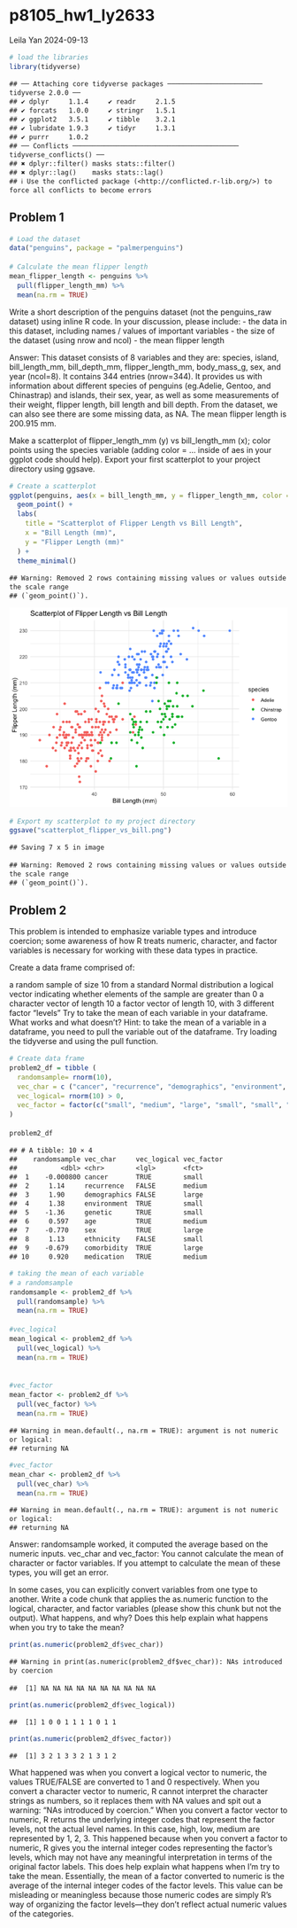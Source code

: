 p8105_hw1_ly2633
================
Leila Yan
2024-09-13

``` r
# load the libraries
library(tidyverse)
```

    ## ── Attaching core tidyverse packages ──────────────────────── tidyverse 2.0.0 ──
    ## ✔ dplyr     1.1.4     ✔ readr     2.1.5
    ## ✔ forcats   1.0.0     ✔ stringr   1.5.1
    ## ✔ ggplot2   3.5.1     ✔ tibble    3.2.1
    ## ✔ lubridate 1.9.3     ✔ tidyr     1.3.1
    ## ✔ purrr     1.0.2     
    ## ── Conflicts ────────────────────────────────────────── tidyverse_conflicts() ──
    ## ✖ dplyr::filter() masks stats::filter()
    ## ✖ dplyr::lag()    masks stats::lag()
    ## ℹ Use the conflicted package (<http://conflicted.r-lib.org/>) to force all conflicts to become errors

## Problem 1

``` r
# Load the dataset
data("penguins", package = "palmerpenguins")

# Calculate the mean flipper length
mean_flipper_length <- penguins %>%
  pull(flipper_length_mm) %>%
  mean(na.rm = TRUE)
```

Write a short description of the penguins dataset (not the penguins_raw
dataset) using inline R code. In your discussion, please include: - the
data in this dataset, including names / values of important variables -
the size of the dataset (using nrow and ncol) - the mean flipper length

Answer: This dataset consists of 8 variables and they are: species,
island, bill_length_mm, bill_depth_mm, flipper_length_mm, body_mass_g,
sex, and year (ncol=8). It contains 344 entries (nrow=344). It provides
us with information about different species of penguins (eg.Adelie,
Gentoo, and Chinastrap) and islands, their sex, year, as well as some
measurements of their weight, flipper length, bill length and bill
depth. From the dataset, we can also see there are some missing data, as
NA. The mean flipper length is 200.915 mm.

Make a scatterplot of flipper_length_mm (y) vs bill_length_mm (x); color
points using the species variable (adding color = … inside of aes in
your ggplot code should help). Export your first scatterplot to your
project directory using ggsave.

``` r
# Create a scatterplot
ggplot(penguins, aes(x = bill_length_mm, y = flipper_length_mm, color = species)) +
  geom_point() +
  labs(
    title = "Scatterplot of Flipper Length vs Bill Length",
    x = "Bill Length (mm)",
    y = "Flipper Length (mm)"
  ) +
  theme_minimal()
```

    ## Warning: Removed 2 rows containing missing values or values outside the scale range
    ## (`geom_point()`).

![](p8105_hw1_ly2633_files/figure-gfm/unnamed-chunk-3-1.png)<!-- -->

``` r
# Export my scatterplot to my project directory
ggsave("scatterplot_flipper_vs_bill.png")
```

    ## Saving 7 x 5 in image

    ## Warning: Removed 2 rows containing missing values or values outside the scale range
    ## (`geom_point()`).

## Problem 2

This problem is intended to emphasize variable types and introduce
coercion; some awareness of how R treats numeric, character, and factor
variables is necessary for working with these data types in practice.

Create a data frame comprised of:

a random sample of size 10 from a standard Normal distribution a logical
vector indicating whether elements of the sample are greater than 0 a
character vector of length 10 a factor vector of length 10, with 3
different factor “levels” Try to take the mean of each variable in your
dataframe. What works and what doesn’t? Hint: to take the mean of a
variable in a dataframe, you need to pull the variable out of the
dataframe. Try loading the tidyverse and using the pull function.

``` r
# Create data frame
problem2_df = tibble (
  randomsample= rnorm(10),
  vec_char = c ("cancer", "recurrence", "demographics", "environment", "genetic", "age", "sex", "ethnicity", "comorbidity", "medication"),
  vec_logical= rnorm(10) > 0,
  vec_factor = factor(c("small", "medium", "large", "small", "small", "medium", "large", "small", "large", "medium"))
)

problem2_df
```

    ## # A tibble: 10 × 4
    ##    randomsample vec_char     vec_logical vec_factor
    ##           <dbl> <chr>        <lgl>       <fct>     
    ##  1    -0.000800 cancer       TRUE        small     
    ##  2     1.14     recurrence   FALSE       medium    
    ##  3     1.90     demographics FALSE       large     
    ##  4     1.38     environment  TRUE        small     
    ##  5    -1.36     genetic      TRUE        small     
    ##  6     0.597    age          TRUE        medium    
    ##  7    -0.770    sex          TRUE        large     
    ##  8     1.13     ethnicity    FALSE       small     
    ##  9    -0.679    comorbidity  TRUE        large     
    ## 10     0.920    medication   TRUE        medium

``` r
# taking the mean of each variable
# a randomsample
randomsample <- problem2_df %>%
  pull(randomsample) %>%
  mean(na.rm = TRUE)

#vec_logical
mean_logical <- problem2_df %>%
  pull(vec_logical) %>%
  mean(na.rm = TRUE)


#vec_factor
mean_factor <- problem2_df %>%
  pull(vec_factor) %>%
  mean(na.rm = TRUE)
```

    ## Warning in mean.default(., na.rm = TRUE): argument is not numeric or logical:
    ## returning NA

``` r
#vec_factor
mean_char <- problem2_df %>%
  pull(vec_char) %>%
  mean(na.rm = TRUE)
```

    ## Warning in mean.default(., na.rm = TRUE): argument is not numeric or logical:
    ## returning NA

Answer: randomsample worked, it computed the average based on the
numeric inputs. vec_char and vec_factor: You cannot calculate the mean
of character or factor variables. If you attempt to calculate the mean
of these types, you will get an error.

In some cases, you can explicitly convert variables from one type to
another. Write a code chunk that applies the as.numeric function to the
logical, character, and factor variables (please show this chunk but not
the output). What happens, and why? Does this help explain what happens
when you try to take the mean?

``` r
print(as.numeric(problem2_df$vec_char))
```

    ## Warning in print(as.numeric(problem2_df$vec_char)): NAs introduced by coercion

    ##  [1] NA NA NA NA NA NA NA NA NA NA

``` r
print(as.numeric(problem2_df$vec_logical))
```

    ##  [1] 1 0 0 1 1 1 1 0 1 1

``` r
print(as.numeric(problem2_df$vec_factor))
```

    ##  [1] 3 2 1 3 3 2 1 3 1 2

What happened was when you convert a logical vector to numeric, the
values TRUE/FALSE are converted to 1 and 0 respectively. When you
convert a character vector to numeric, R cannot interpret the character
strings as numbers, so it replaces them with NA values and spit out a
warning: “NAs introduced by coercion.” When you convert a factor vector
to numeric, R returns the underlying integer codes that represent the
factor levels, not the actual level names. In this case, high, low,
medium are represented by 1, 2, 3. This happened because when you
convert a factor to numeric, R gives you the internal integer codes
representing the factor’s levels, which may not have any meaningful
interpretation in terms of the original factor labels. This does help
explain what happens when I’m try to take the mean. Essentially, the
mean of a factor converted to numeric is the average of the internal
integer codes of the factor levels. This value can be misleading or
meaningless because those numeric codes are simply R’s way of organizing
the factor levels—they don’t reflect actual numeric values of the
categories.
